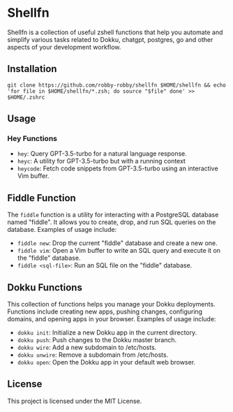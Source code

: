 # Shellfn

Shellfn is a collection of useful zshell functions that help you automate and simplify various tasks related to Dokku, chatgpt, postgres, go and other aspects of your development workflow.

## Installation

`git clone https://github.com/robby-robby/shellfn $HOME/shellfn && echo 'for file in $HOME/shellfn/*.zsh; do source "$file" done' >> $HOME/.zshrc`

## Usage

### Hey Functions

- `hey`: Query GPT-3.5-turbo for a natural language response.
- `heyc`: A utility for GPT-3.5-turbo but with a running context
- `heycode`: Fetch code snippets from GPT-3.5-turbo using an interactive Vim buffer.

## Fiddle Function

The `fiddle` function is a utility for interacting with a PostgreSQL database named "fiddle". It allows you to create, drop, and run SQL queries on the database. Examples of usage include:

- `fiddle new`: Drop the current "fiddle" database and create a new one.
- `fiddle vim`: Open a Vim buffer to write an SQL query and execute it on the "fiddle" database.
- `fiddle <sql-file>`: Run an SQL file on the "fiddle" database.

## Dokku Functions

This collection of functions helps you manage your Dokku deployments. Functions include creating new apps, pushing changes, configuring domains, and opening apps in your browser. Examples of usage include:

- `dokku init`: Initialize a new Dokku app in the current directory.
- `dokku push`: Push changes to the Dokku master branch.
- `dokku wire`: Add a new subdomain to /etc/hosts.
- `dokku unwire`: Remove a subdomain from /etc/hosts.
- `dokku open`: Open the Dokku app in your default web browser.

## License

This project is licensed under the MIT License.
